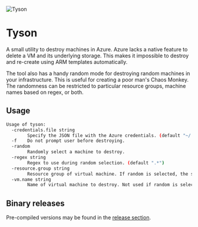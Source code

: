![Tyson](http://blog.sfgate.com/smellthetruth/files/2013/11/mike-tyson-tongue-2011.jpg)

# Tyson

A small utility to destroy machines in Azure. Azure lacks a native feature to delete a VM and its underlying storage. This makes it impossible to destroy and re-create using ARM templates automatically.

The tool also has a handy random mode for destroying random machines in your infrastructure. This is useful for creating a poor man's Chaos Monkey. The randomness can be restricted to particular resource groups, machine names based on regex, or both.

## Usage

```bash
Usage of tyson:
  -credentials.file string
    	Specify the JSON file with the Azure credentials. (default "~/.azure/credentials.json")
  -f	Do not prompt user before destroying.
  -random
    	Randomly select a machine to destroy.
  -regex string
    	Regex to use during random selection. (default ".*")
  -resource.group string
    	Resource group of virtual machine. If random is selected, the search will be limited to this group.
  -vm.name string
    	Name of virtual machine to destroy. Not used if random is selected.
```

## Binary releases

Pre-compiled versions may be found in the [release section](https://github.com/iamseth/tyson/releases).
